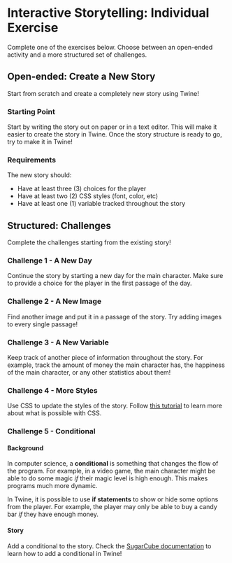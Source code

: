 # Interactive Storytelling: Individual Exercise
Complete one of the exercises below. Choose between an open-ended activity and a more structured set of challenges.

## Open-ended: Create a New Story
Start from scratch and create a completely new story using Twine!

### Starting Point
Start by writing the story out on paper or in a text editor. This will make it easier to create the story in Twine. Once the story structure is ready to go, try to make it in Twine!

### Requirements
The new story should:

- Have at least three (3) choices for the player
- Have at least two (2) CSS styles (font, color, etc)
- Have at least one (1) variable tracked throughout the story

## Structured: Challenges
Complete the challenges starting from the existing story!

### Challenge 1 - A New Day
Continue the story by starting a new day for the main character. Make sure to provide a choice for the player in the first passage of the day.

### Challenge 2 - A New Image
Find another image and put it in a passage of the story. Try adding images to every single passage!

### Challenge 3 - A New Variable
Keep track of another piece of information throughout the story. For example, track the amount of money the main character has, the happiness of the main character, or any other statistics about them!

### Challenge 4 - More Styles
Use CSS to update the styles of the story. Follow [this tutorial](https://www.w3schools.com/css/) to learn more about what is possible with CSS.

### Challenge 5 - Conditional

#### Background
In computer science, a **conditional** is something that changes the flow of the program. For example, in a video game, the main character might be able to do some magic _if_ their magic level is high enough. This makes programs much more dynamic.

In Twine, it is possible to use **if statements** to show or hide some options from the player. For example, the player may only be able to buy a candy bar _if_ they have enough money.

#### Story
Add a conditional to the story. Check the [SugarCube documentation](https://www.motoslave.net/sugarcube/2/docs/#macros-macro-if) to learn how to add a conditional in Twine!